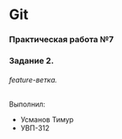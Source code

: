 # Git
### Практическая работа №7
### Задание 2.
###### feature-ветка.
Выполнил:
* Усманов Тимур
* УВП-312